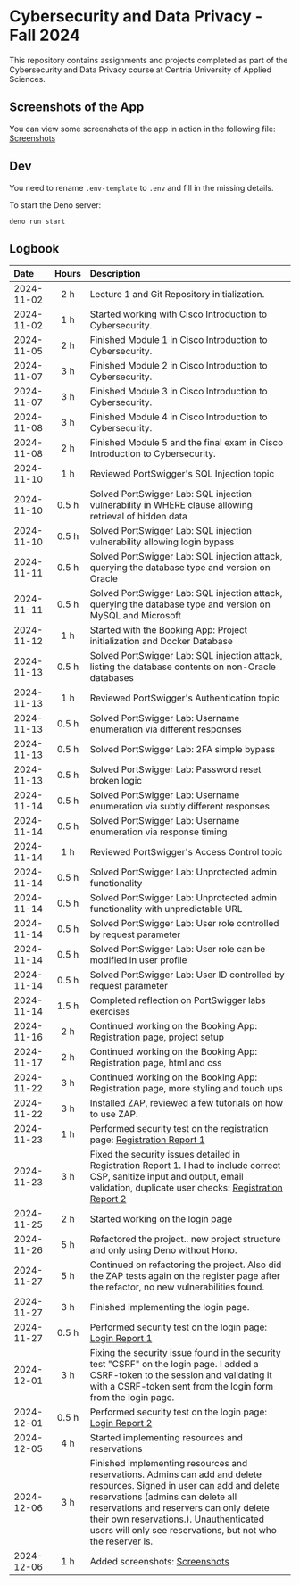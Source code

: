 # Cybersecurity and Data Privacy - Fall 2024

This repository contains assignments and projects completed as part of the Cybersecurity and Data Privacy course at Centria University of Applied Sciences.

## Screenshots of the App

You can view some screenshots of the app in action in the following file:
[Screenshots](assets/screenshots.md)

## Dev

You need to rename `.env-template` to `.env` and fill in the missing details.

To start the Deno server:

```
deno run start
```

## Logbook

| **Date**   | **Hours** | **Description**                                           |
| :---       | :---:     | :---                                                      |
| 2024-11-02 | 2 h       | Lecture 1 and Git Repository initialization.              |
| 2024-11-02 | 1 h       | Started working with Cisco Introduction to Cybersecurity. |
| 2024-11-05 | 2 h       | Finished Module 1 in Cisco Introduction to Cybersecurity. |
| 2024-11-07 | 3 h       | Finished Module 2 in Cisco Introduction to Cybersecurity. |
| 2024-11-07 | 3 h       | Finished Module 3 in Cisco Introduction to Cybersecurity. |
| 2024-11-08 | 3 h       | Finished Module 4 in Cisco Introduction to Cybersecurity. |
| 2024-11-08 | 2 h       | Finished Module 5 and the final exam in Cisco Introduction to Cybersecurity. |
| 2024-11-10 | 1 h       | Reviewed PortSwigger's SQL Injection topic |
| 2024-11-10 | 0.5 h     | Solved PortSwigger Lab: SQL injection vulnerability in WHERE clause allowing retrieval of hidden data |
| 2024-11-10 | 0.5 h     | Solved PortSwigger Lab: SQL injection vulnerability allowing login bypass |
| 2024-11-11 | 0.5 h     | Solved PortSwigger Lab: SQL injection attack, querying the database type and version on Oracle |
| 2024-11-11 | 0.5 h     | Solved PortSwigger Lab: SQL injection attack, querying the database type and version on MySQL and Microsoft |
| 2024-11-12 | 1 h       | Started with the Booking App: Project initialization and Docker Database |
| 2024-11-13 | 0.5 h     | Solved PortSwigger Lab: SQL injection attack, listing the database contents on non-Oracle databases |
| 2024-11-13 | 1 h       | Reviewed PortSwigger's Authentication topic |
| 2024-11-13 | 0.5 h     | Solved PortSwigger Lab: Username enumeration via different responses |
| 2024-11-13 | 0.5 h     | Solved PortSwigger Lab: 2FA simple bypass |
| 2024-11-13 | 0.5 h     | Solved PortSwigger Lab: Password reset broken logic |
| 2024-11-14 | 0.5 h     | Solved PortSwigger Lab: Username enumeration via subtly different responses |
| 2024-11-14 | 0.5 h     | Solved PortSwigger Lab: Username enumeration via response timing |
| 2024-11-14 | 1 h       | Reviewed PortSwigger's Access Control topic|
| 2024-11-14 | 0.5 h     | Solved PortSwigger Lab: Unprotected admin functionality|
| 2024-11-14 | 0.5 h     | Solved PortSwigger Lab: Unprotected admin functionality with unpredictable URL|
| 2024-11-14 | 0.5 h     | Solved PortSwigger Lab: User role controlled by request parameter |
| 2024-11-14 | 0.5 h     | Solved PortSwigger Lab: User role can be modified in user profile |
| 2024-11-14 | 0.5 h     | Solved PortSwigger Lab: User ID controlled by request parameter |
| 2024-11-14 | 1.5 h     | Completed reflection on PortSwigger labs exercises |
| 2024-11-16 | 2 h       | Continued working on the Booking App: Registration page, project setup |
| 2024-11-17 | 2 h       | Continued working on the Booking App: Registration page, html and css |
| 2024-11-22 | 3 h       | Continued working on the Booking App: Registration page, more styling and touch ups |
| 2024-11-22 | 3 h       | Installed ZAP, reviewed a few tutorials on how to use ZAP. |
| 2024-11-23 | 1 h       | Performed security test on the registration page: [Registration Report 1](assets/tests/security-test-registration-page-1.md) |
| 2024-11-23 | 3 h       | Fixed the security issues detailed in Registration Report 1. I had to include correct CSP, sanitize input and output, email validation, duplicate user checks: [Registration Report 2](assets/tests/security-test-registration-page-2.md) |
| 2024-11-25 | 2 h       | Started working on the login page |
| 2024-11-26 | 5 h       | Refactored the project.. new project structure and only using Deno without Hono. |
| 2024-11-27 | 5 h       | Continued on refactoring the project. Also did the ZAP tests again on the register page after the refactor, no new vulnerabilities found. |
| 2024-11-27 | 3 h       | Finished implementing the login page. |
| 2024-11-27 | 0.5 h     | Performed security test on the login page: [Login Report 1](assets/tests/security-test-login-page-1.md) |
| 2024-12-01 | 3 h       | Fixing the security issue found in the security test "CSRF" on the login page. I added a CSRF-token to the session and validating it with a CSRF-token sent from the login form from the login page. |
| 2024-12-01 | 0.5 h     | Performed security test on the login page: [Login Report 2](assets/tests/security-test-login-page-2.md) |
| 2024-12-05 | 4 h       | Started implementing resources and reservations |
| 2024-12-06 | 3 h       | Finished implementing resources and reservations. Admins can add and delete resources. Signed in user can add and delete reservations (admins can delete all reservations and reservers can only delete their own reservations.). Unauthenticated users will only see reservations, but not who the reserver is. |
| 2024-12-06 | 1 h       | Added screenshots: [Screenshots](assets/screenshots.md) |
